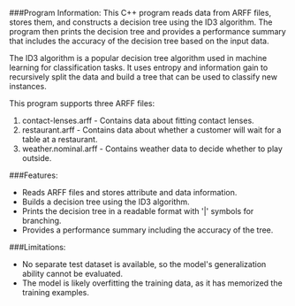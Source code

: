###Program Information:
This C++ program reads data from ARFF files, stores them, and constructs a decision tree using the ID3 
algorithm. The program then prints the decision tree and provides a performance summary that includes 
the accuracy of the decision tree based on the input data.

The ID3 algorithm is a popular decision tree algorithm used in machine learning for classification tasks. 
It uses entropy and information gain to recursively split the data and build a tree that can be used 
to classify new instances.

This program supports three ARFF files:
1. contact-lenses.arff - Contains data about fitting contact lenses.
2. restaurant.arff - Contains data about whether a customer will wait for a table at a restaurant.
3. weather.nominal.arff - Contains weather data to decide whether to play outside.


###Features:
- Reads ARFF files and stores attribute and data information.
- Builds a decision tree using the ID3 algorithm.
- Prints the decision tree in a readable format with '|' symbols for branching.
- Provides a performance summary including the accuracy of the tree.

###Limitations:
- No separate test dataset is available, so the model's generalization ability cannot be evaluated.
- The model is likely overfitting the training data, as it has memorized the training examples.

